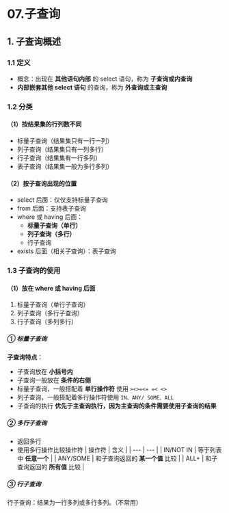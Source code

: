 # 07.子查询

## 1. 子查询概述

### 1.1 定义

- 概念：出现在 **其他语句内部** 的 select 语句，称为 **子查询或内查询**
- **内部嵌套其他 select 语句** 的查询，称为 **外查询或主查询**

### 1.2 分类

#### （1）按结果集的行列数不同

- 标量子查询（结果集只有一行一列）
- 列子查询（结果集只有一列多行）
- 行子查询（结果集有一行多列）
- 表子查询（结果集一般为多行多列）

#### （2）按子查询出现的位置

- select 后面：仅仅支持标量子查询
- from 后面：支持表子查询
- where 或 having 后面：
  - **标量子查询（单行）**
  - **列子查询（多行）**
  - 行子查询
- exists 后面（相关子查询）：表子查询

### 1.3 子查询的使用

#### （1）放在 where 或 having 后面

1. 标量子查询（单行子查询）
2. 列子查询（多行子查询）
3. 行子查询（多列多行）

##### ① 标量子查询

**子查询特点**：

- 子查询放在 **小括号内**
- 子查询一般放在 **条件的右侧**
- 标量子查询，一般搭配着 **单行操作符** 使用
  `><>=<= =< <>`
- 列子查询，一般搭配着多行操作符使用
  `IN、ANY/ SOME、ALL`
- 子查询的执行 **优先于主查询执行，因为主查询的条件需要使用子查询的结果**

##### ② 多行子查询

- 返回多行
- 使用多行操作比较操作符
  | 操作符 | 含义 |
  | --- | --- |
  | IN/NOT IN | 等于列表中 **任意一个** |
  | ANY/SOME | 和子查询返回的 **某一个值** 比较 |
  | ALL+ | 和子查询返回的 **所有值** 比较 |

##### ③ 行子查询

行子查询：结果为一行多列或多行多列。（不常用）
 
 